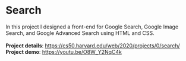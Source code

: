 # **Search**

In this project I designed a front-end for Google Search, Google Image Search, and Google Advanced Search using HTML and CSS.<br><br>
**Project details**: https://cs50.harvard.edu/web/2020/projects/0/search/
<br>
**Project demo**: https://youtu.be/O8W_Y2NqC4k
